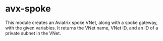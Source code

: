 # avx-spoke
This module creates an Aviatrix spoke VNet, along with a spoke gateway, with the given variables. It returns the VNet name, VNet ID, and an ID of a private subnet in the VNet.
